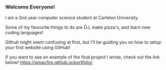 ### Welcome Everyone!

I am a 2nd year computer science student at Carleton University. 

Some of my favourite things to do are DJ, make pizza's, and learn new coding languages!

Github might seem confusing at first, but I'll be guiding you on how to setup your first website using GitHub!

If you want to see an example of the final project I wrote, check out the link below!
https://gmacfire.github.io/portfolio/

<!--
**GavinMacNabb/gavinmacnabb** is a ✨ _special_ ✨ repository because its `README.md` (this file) appears on your GitHub profile.

Here are some ideas to get you started:

- 🔭 I’m currently working on ...
- 🌱 I’m currently learning ...
- 👯 I’m looking to collaborate on ...
- 🤔 I’m looking for help with ...
- 💬 Ask me about ...
- 📫 How to reach me: ...
- 😄 Pronouns: ...
- ⚡ Fun fact: ...
-->
